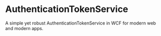 # AuthenticationTokenService
A simple yet robust AuthenticationTokenService in WCF for modern web and modern apps.
